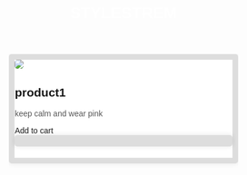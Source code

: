
<!DOCTYPE html>
<html lang="en">
<head>
<meta charset="utf-8'>
<meta name="vievport" content="width=device-width,initial-scale1.0">
<title>online shoping</title>
<style>
body{
    font-family:Arial,sans-serif;
    marfin:0;
    background-color#f4f4f4;
}
header{
       background-color#333;
       color:white;
       pading;10px20px;
       text-align:center;
}
.container{
      width:80%;
      margin:20px auto;
      overflow:hidden;
}
.product{
     background:white;
     border:10px solid#ddd;
     border-radius:5px;
     box-shadow:0 0 10px rgba(0,0,0,0.1);
     margin-bottom:20px;
     padding:20px
     text-align:center;
}
.product img{
     max-width:100%
     height:auto;
     border-radius:5px;
}
.product h2{
    margin10px0;
    font-size:1.5em;
}
.product p{
    color:#555;
}
.price{
     color:#b12704;
     font-size:1.2em;
     margin:10px 0;
}
.button background-color:#333
    color:white;
     border:white;
     border:none;
     padding:10px 20px;
    text-transform:uppercase;
    cursor:pointer;
    border-radius:5px;
    text-decoration:none;
}
.button:hover{
 background-color:#333
}
footer{
    background-color:#333;
   color:white;
   text-align:center;
   padding:10px 0;
   position:fixed;
   width:100%;
   bottom:0;
}
</style>
</head>
<body>
 <header>
   <h1>STYLESTREM<h1>
</header>
<div class="container">
    <div class="product">
    <img src=:img/pinkdress.jpg"alt="product1">
     <h2>product1</h2>
     <p>keep calm and wear pink</p>
     <div class="price'>$19.99</div>
     <a href="#"class="button">Add to cart</a>
     </div>
<div class="product">
     <img src='img/bellavita.jpg"alt="product2">
     <h2>product2</h2>
     <p>flirty with date.</div>
      <div class="price">$29.99</div>
     <a href="#" class="button">Add to cart</a>
</div>
<div class="product">
   img src="img/footware.jpg"alt="product3">
   <h2>product 3</h2>
   <p> step into style with is killer kick </p>
   <div class="price">$39.99</div>
<a href="#" class=button:>Add to cart</a>
</div>
</div>
</footer>
  <p>&copy;2024 STYLESREAM.com</p>
</footer>
</body>
</html>
# shoppingsite
Online shopping site
